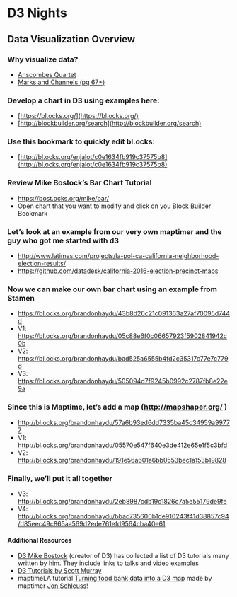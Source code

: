 # D3 Nights


## Data Visualization Overview

### Why visualize data?
* [Anscombes Quartet](https://en.wikipedia.org/wiki/Anscombe%27s_quartet)
* [Marks and Channels (pg 67+)](http://www.cs171.org/2015/assets/slides/05-marks_channels.pdf)



### Develop a chart in D3 using examples here:

* [https://bl.ocks.org/](https://bl.ocks.org/)
* [http://blockbuilder.org/search](http://blockbuilder.org/search)

### Use this bookmark to quickly edit bl.ocks:

* [http://bl.ocks.org/enjalot/c0e1634fb919c37575b8](http://bl.ocks.org/enjalot/c0e1634fb919c37575b8)

### Review Mike Bostock’s Bar Chart Tutorial

* https://bost.ocks.org/mike/bar/
* Open chart that you want to modify and click on you Block Builder Bookmark

### Let’s look at an example from our very own maptimer and the guy who got me started with d3

* http://www.latimes.com/projects/la-pol-ca-california-neighborhood-election-results/
* https://github.com/datadesk/california-2016-election-precinct-maps

### Now we can make our own bar chart using an example from Stamen

* https://bl.ocks.org/brandonhaydu/43b8d26c21c091363a27af70095d744d
* V1: https://bl.ocks.org/brandonhaydu/05c88e6f0c06657923f5902841942c0b
* V2: https://bl.ocks.org/brandonhaydu/bad525a6555b4fd2c35317c77e7c779d
* V3: https://bl.ocks.org/brandonhaydu/505094d7f9245b0992c2787fb8e22e9a

### Since this is Maptime, let’s add a map (http://mapshaper.org/ )

* http://bl.ocks.org/brandonhaydu/57a6b93ed6dd7335ba45c34959a99777
* V1: http://bl.ocks.org/brandonhaydu/05570e547f640e3de412e65e1f5c3bfd
* V2: http://bl.ocks.org/brandonhaydu/191e56a601a6bb0553bec1a153b19828

### Finally, we’ll put it all together

* V3: http://bl.ocks.org/brandonhaydu/2eb8987cdb19c1826c7a5e55179de9fe
* V4: http://bl.ocks.org/brandonhaydu/bbac735600b1de910243f41d38857c94/d85eec49c865aa569d2ede761efd9564cba40e61

#### Additional Resources
* [D3 Mike Bostock](https://github.com/d3/d3/wiki/Tutorials) (creator of D3) has collected a list of D3 tutorials many written by him. They include links to talks and video examples
* [D3 Tutorials by Scott Murray](http://alignedleft.com/tutorials/d3)
* maptimeLA tutorial [Turning food bank data into a D3 map](https://github.com/maptimeLA/d3-foodpantries) made by maptimer [Jon Schleuss](https://github.com/jschleuss)! 

